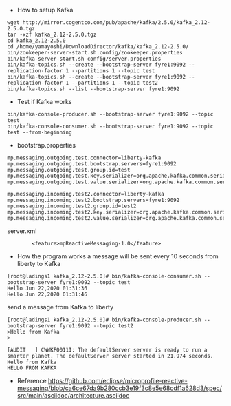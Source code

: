 
* How to setup Kafka
```
wget http://mirror.cogentco.com/pub/apache/kafka/2.5.0/kafka_2.12-2.5.0.tgz
tar -xzf kafka_2.12-2.5.0.tgz
cd kafka_2.12-2.5.0
cd /home/yamayoshi/DownloadDirector/kafka/kafka_2.12-2.5.0/
bin/zookeeper-server-start.sh config/zookeeper.properties
bin/kafka-server-start.sh config/server.properties
bin/kafka-topics.sh --create --bootstrap-server fyre1:9092 --replication-factor 1 --partitions 1 --topic test
bin/kafka-topics.sh --create --bootstrap-server fyre1:9092 --replication-factor 1 --partitions 1 --topic test2
bin/kafka-topics.sh --list --bootstrap-server fyre1:9092
```

* Test if Kafka works
```
bin/kafka-console-producer.sh --bootstrap-server fyre1:9092 --topic test
bin/kafka-console-consumer.sh --bootstrap-server fyre1:9092 --topic test --from-beginning
```

* bootstrap.properties
```
mp.messaging.outgoing.test.connector=liberty-kafka
mp.messaging.outgoing.test.bootstrap.servers=fyre1:9092
mp.messaging.outgoing.test.group.id=test
mp.messaging.outgoing.test.key.serializer=org.apache.kafka.common.serialization.StringSerializer
mp.messaging.outgoing.test.value.serializer=org.apache.kafka.common.serialization.StringSerializer

mp.messaging.incoming.test2.connector=liberty-kafka
mp.messaging.incoming.test2.bootstrap.servers=fyre1:9092
mp.messaging.incoming.test2.group.id=test2
mp.messaging.incoming.test2.key.serializer=org.apache.kafka.common.serialization.StringSerializer
mp.messaging.incoming.test2.value.serializer=org.apache.kafka.common.serialization.StringSerializer
```


server.xml
```
        <feature>mpReactiveMessaging-1.0</feature>
```


* How the program works
a message will be sent every 10 seconds from liberty to Kafka
```
[root@ladings1 kafka_2.12-2.5.0]# bin/kafka-console-consumer.sh --bootstrap-server fyre1:9092 --topic test                 
Hello Jun 22,2020 01:31:36
Hello Jun 22,2020 01:31:46
```

send a message from Kafka to liberty
```
[root@ladings1 kafka_2.12-2.5.0]# bin/kafka-console-producer.sh --bootstrap-server fyre1:9092 --topic test2
>Hello from Kafka
>
```

```
[AUDIT   ] CWWKF0011I: The defaultServer server is ready to run a smarter planet. The defaultServer server started in 21.974 seconds.
Hello from Kafka
HELLO FROM KAFKA
```

* Reference
https://github.com/eclipse/microprofile-reactive-messaging/blob/ca6ce67da9b280ccb3e19f3c8e5e68cdf1a628d3/spec/src/main/asciidoc/architecture.asciidoc
